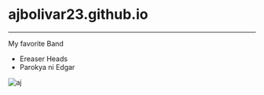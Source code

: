 # ajbolivar23.github.io
- - -
My favorite Band
- Ereaser Heads
- Parokya ni Edgar

![aj](https://cdn.filestackcontent.com/KqJfQEoSla7lNZTXWmZw/convert?cache=true&crop=0%2C0%2C1920%2C960&crop_first=true&quality=90&w=1920)
